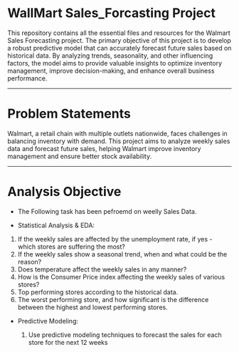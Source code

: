 # WallMart Sales_Forcasting Project

This repository contains all the essential files and resources for the Walmart Sales Forecasting project. The primary objective of this project is to develop a robust predictive model that can accurately forecast future sales based on historical data. By analyzing trends, seasonality, and other influencing factors, the model aims to provide valuable insights to optimize inventory management, improve decision-making, and enhance overall business performance.

---------------------------------------------------------------------------------------------------------------------------------------------------------------------------------------------------

# Problem Statements

Walmart, a retail chain with multiple outlets nationwide, faces challenges in balancing inventory with demand. This project aims to analyze weekly sales data and forecast future sales, helping Walmart improve inventory management and ensure better stock availability.

---------------------------------------------------------------------------------------------------------------------------------------------------------------------------------------------------

# Analysis Objective
* The Following task has been pefroemd on weelly Sales Data.

*  Statistical Analysis & EDA:

  1. If the weekly sales are affected by the unemployment rate, if yes - which stores
     are suffering the most?
  2. If the weekly sales show a seasonal trend, when and what could be the reason?
  3. Does temperature affect the weekly sales in any manner?
  4. How is the Consumer Price index affecting the weekly sales of various stores?
  5. Top performing stores according to the historical data.
  6. The worst performing store, and how significant is the difference between the
     highest and lowest performing stores.
     
* Predictive Modeling:

  1.  Use predictive modeling techniques to forecast the sales for each store for the next 12
      weeks

